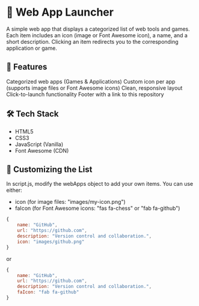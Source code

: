 # 🧭 Web App Launcher

A simple web app that displays a categorized list of web tools and games. Each item includes an icon (image or Font Awesome icon), a name, and a short description. Clicking an item redirects you to the corresponding application or game.

## 📂 Features
Categorized web apps (Games & Applications)
Custom icon per app (supports image files or Font Awesome icons)
Clean, responsive layout
Click-to-launch functionality
Footer with a link to this repository

## 🛠️ Tech Stack
- HTML5
- CSS3
- JavaScript (Vanilla)
- Font Awesome (CDN)

## 📝 Customizing the List
In script.js, modify the webApps object to add your own items. You can use either:

- icon (for image files: "images/my-icon.png")
- faIcon (for Font Awesome icons: "fas fa-chess" or "fab fa-github")

```javascript
{
    name: "GitHub",
    url: "https://github.com",
    description: "Version control and collaboration.",
    icon: "images/github.png"
}
```
or
```javascript
{
    name: "GitHub",
    url: "https://github.com",
    description: "Version control and collaboration.",
    faIcon: "fab fa-github"
}
```
